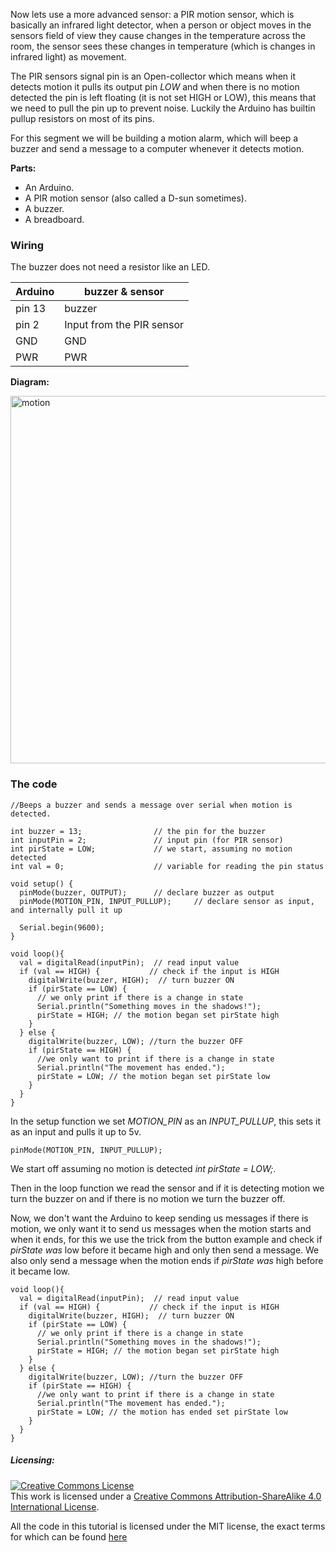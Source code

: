 Now lets use a more advanced sensor: a PIR motion sensor, which is  basically an infrared light
detector, when a person or object moves in the sensors field of view they cause changes
in the temperature across the room, the sensor sees these changes in temperature
(which is changes in infrared light) as movement.

The PIR sensors signal pin is an Open-collector which means when it detects motion
it pulls its output pin *LOW* and when there is no motion detected the pin is left floating
(it is not set HIGH or LOW), this means that we need to pull the pin up to prevent noise.
Luckily the Arduino has builtin pullup resistors on most of its pins.

For this segment we will be building a motion alarm, which will beep a buzzer
and send a message to a computer whenever it detects motion.

**Parts:**

* An Arduino.
* A PIR motion sensor (also called a D-sun sometimes).
* A buzzer.
* A breadboard.

### Wiring

The buzzer does not need a resistor like an LED.

Arduino     |     buzzer & sensor
------------|-----------------
pin 13      |     buzzer
pin 2       |     Input from the PIR sensor
GND         |     GND
PWR         |     PWR

**Diagram:**

<img class="aligncenter wp-image-147 size-full" src="https://aaalearn.mystagingwebsite.com/wp-content/uploads/2018/04/motion_alarm.png" alt="motion" width="644" height="588" />

### The code

```
//Beeps a buzzer and sends a message over serial when motion is detected.

int buzzer = 13;                // the pin for the buzzer
int inputPin = 2;               // input pin (for PIR sensor)
int pirState = LOW;             // we start, assuming no motion detected
int val = 0;                    // variable for reading the pin status

void setup() {
  pinMode(buzzer, OUTPUT);      // declare buzzer as output
  pinMode(MOTION_PIN, INPUT_PULLUP);     // declare sensor as input, and internally pull it up

  Serial.begin(9600);
}

void loop(){
  val = digitalRead(inputPin);  // read input value
  if (val == HIGH) {           // check if the input is HIGH
    digitalWrite(buzzer, HIGH);  // turn buzzer ON
    if (pirState == LOW) {
      // we only print if there is a change in state
      Serial.println("Something moves in the shadows!");
      pirState = HIGH; // the motion began set pirState high
    }
  } else {
    digitalWrite(buzzer, LOW); //turn the buzzer OFF
    if (pirState == HIGH) {
      //we only want to print if there is a change in state
      Serial.println("The movement has ended.");
      pirState = LOW; // the motion began set pirState low
    }
  }
}
```

In the setup function we set *MOTION_PIN* as an *INPUT_PULLUP*, this sets it as an input
and pulls it up to 5v.
```
pinMode(MOTION_PIN, INPUT_PULLUP);
```

We start off assuming no motion is detected *int pirState = LOW;*.

Then in the loop function we read the sensor and if it is
detecting motion we turn the buzzer on and if there is no motion
we turn the buzzer off.

Now, we don't want the Arduino to keep sending us messages if there is motion,
we only want it to send us messages when the motion starts and when it ends,
for this we use the trick from the button example and check if *pirState* *was*
low before it became high and only then send a message.
We also only send a message when the motion ends if *pirState* *was* high before
it became low.
```
void loop(){
  val = digitalRead(inputPin);  // read input value
  if (val == HIGH) {           // check if the input is HIGH
    digitalWrite(buzzer, HIGH);  // turn buzzer ON
    if (pirState == LOW) {
      // we only print if there is a change in state
      Serial.println("Something moves in the shadows!");
      pirState = HIGH; // the motion began set pirState high
    }
  } else {
    digitalWrite(buzzer, LOW); //turn the buzzer OFF
    if (pirState == HIGH) {
      //we only want to print if there is a change in state
      Serial.println("The movement has ended.");
      pirState = LOW; // the motion has ended set pirState low
    }
  }
}
```
##### Licensing:

<a rel="license" href="http://creativecommons.org/licenses/by-sa/4.0/"><img alt="Creative Commons License" style="border-width:0" src="https://i.creativecommons.org/l/by-sa/4.0/88x31.png" /></a><br />This work is licensed under a <a rel="license" href="http://creativecommons.org/licenses/by-sa/4.0/">Creative Commons Attribution-ShareAlike 4.0 International License</a>.

All the code in this tutorial is licensed under the MIT license, the exact terms for which can be found [here](https://github.com/afshaan4/other_arduino_projects/blob/master/LICENSE)
